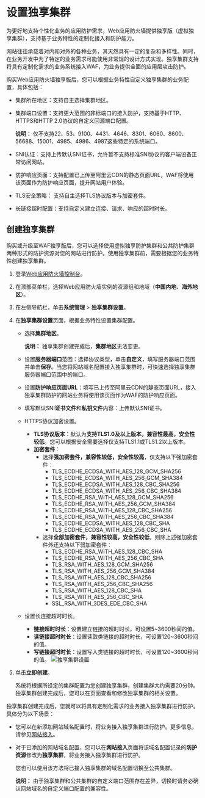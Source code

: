 # 设置独享集群

为更好地支持个性化业务的应用防护需求，Web应用防火墙提供独享版（虚拟独享集群），支持基于业务特性的定制化接入和防护能力。

网站往往承载着对内和对外的各种业务，其天然具有一定的复杂和多样性。同时，在业务开发中为了特定的业务需求可能使用非常规的设计方式实现。独享集群支持将具有定制化需求的业务系统接入WAF，为业务提供全面的应用层攻击防护。

购买Web应用防火墙独享版后，您可以根据业务特性自定义独享集群的业务配置，具体包括：

-   集群所在地区：支持自主选择集群地区。
-   集群端口设置：支持更大范围的非标端口的接入防护，支持基于HTTP、HTTPS和HTTP 2.0协议的自定义回源端口配置。

    **说明：** 仅不支持22、53、9100、4431、4646、8301、6060、8600、56688、15001、4985、4986、4987这些特定的系统端口。

-   SNI认证：支持上传默认SNI证书，允许暂不支持标准SNI协议的客户端设备正常访问网站。
-   防护响应页面：支持配置已上传至阿里云CDN的静态页面URL，WAF将使用该页面作为防护响应页面，提升网站用户体验。
-   TLS安全策略： 支持自主选择TLS协议版本与加密套件。
-   长链接超时配置：支持自定义建立连接、请求、响应的超时时长。

## 创建独享集群

购买或升级至WAF独享版后，您可以选择使用虚拟独享防护集群和公共防护集群两种形式的防护资源对您的网站进行防护。使用独享集群前，需要根据您的业务特性创建独享集群。

1.  登录[Web应用防火墙控制台](https://yundun.console.aliyun.com/?p=waf)。

2.  在顶部菜单栏，选择Web应用防火墙实例的资源组和地域（**中国内地**、**海外地区**）。

3.  在左侧导航栏，单击**系统管理** \> **独享集群设置**。

4.  在**独享集群设置**页面，根据业务特性设置集群配置。

    -   选择**集群地区**。

        **说明：** 独享集群创建完成后，**集群地区**无法变更。

    -   设置**服务器端口**范围：选择协议类型，单击**自定义**，填写服务器端口范围并单击**保存**。当您将网站域名配置接入独享集群时，可快速选择独享集群服务器端口范围中的端口。
    -   设置**防护响应页面URL**：填写已上传至阿里云CDN的静态页面URL，接入独享集群防护的网站业务将使用该页面作为WAF的防护响应页面。
    -   填写默认SNI**证书文件**和**私钥文件**内容：上传默认SNI证书。
    -   HTTPS协议加密设置。
        -   **TLS协议版本**：默认为**支持TLS1.0及以上版本，兼容性最高，安全性较低**。您可以根据安全需要选择仅支持TLS1.1或TLS1.2以上版本。
        -   **加密套件**：
            -   选择**强加密套件，兼容性较低，安全性较高**，仅支持以下强加密套件：
                -   TLS\_ECDHE\_ECDSA\_WITH\_AES\_128\_GCM\_SHA256
                -   TLS\_ECDHE\_ECDSA\_WITH\_AES\_256\_GCM\_SHA384
                -   TLS\_ECDHE\_ECDSA\_WITH\_AES\_128\_CBC\_SHA256
                -   TLS\_ECDHE\_ECDSA\_WITH\_AES\_256\_CBC\_SHA384
                -   TLS\_ECDHE\_RSA\_WITH\_AES\_128\_GCM\_SHA256
                -   TLS\_ECDHE\_RSA\_WITH\_AES\_256\_GCM\_SHA384
                -   TLS\_ECDHE\_RSA\_WITH\_AES\_128\_CBC\_SHA256
                -   TLS\_ECDHE\_RSA\_WITH\_AES\_256\_CBC\_SHA384
                -   TLS\_ECDHE\_ECDSA\_WITH\_AES\_128\_CBC\_SHA
                -   TLS\_ECDHE\_ECDSA\_WITH\_AES\_256\_CBC\_SHA
            -   选择**全部加密套件，兼容性较高，安全性较低**，则除上述强加密套件外还支持以下弱加密套件：
                -   TLS\_ECDHE\_RSA\_WITH\_AES\_128\_CBC\_SHA
                -   TLS\_ECDHE\_RSA\_WITH\_AES\_256\_CBC\_SHA
                -   TLS\_RSA\_WITH\_AES\_128\_GCM\_SHA256
                -   TLS\_RSA\_WITH\_AES\_256\_GCM\_SHA384
                -   TLS\_RSA\_WITH\_AES\_128\_CBC\_SHA256
                -   TLS\_RSA\_WITH\_AES\_256\_CBC\_SHA256
                -   TLS\_RSA\_WITH\_AES\_128\_CBC\_SHA
                -   TLS\_RSA\_WITH\_AES\_256\_CBC\_SHA
                -   SSL\_RSA\_WITH\_3DES\_EDE\_CBC\_SHA
    -   设置长连接超时时长。
        -   **链接超时时长**：设置建立链接的超时时长，可设置5~3600秒间的值。
        -   **读链接超时时长**：设置读取类链接的超时时长，可设置120~3600秒间的值。
        -   **写链接超时时长**：设置写入类链接的超时时长，可设置120~3600秒间的值。
    ![独享集群设置](https://static-aliyun-doc.oss-accelerate.aliyuncs.com/assets/img/zh-CN/2864582851/p66014.png)

5.  单击**立即创建**。

    系统将根据所设定的集群配置为您创建独享集群，创建集群大约需要20分钟。独享集群创建完成后，您可以在页面查看和修改独享集群的相关设置。


独享集群创建完成后，您就可以将具有定制化需求的业务接入独享集群进行防护。具体分为以下场景：

-   您可以在新添加网站域名配置时，将业务接入独享集群进行防护。更多信息，请参见[网站接入](/cn.zh-CN/接入WAF/CNAME接入/网站接入.md)。
-   对于已添加的网站域名配置，您可以在**网站接入**页面将该域名配置记录的**防护资源**修改为**独享集群**，将业务接入独享集群进行防护。

    您也可以使用该方法将已接入独享集群的域名配置切换至公共集群。

    **说明：** 由于独享集群和公共集群的自定义端口范围存在差异，切换时请务必确认网站域名的自定义端口配置的兼容性。



